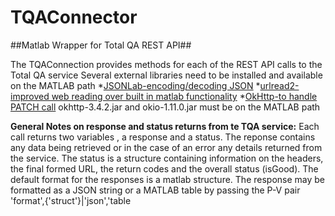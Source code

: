 # TQAConnector
##Matlab Wrapper for Total QA REST API##

The TQAConnection provides methods for each of the REST API calls to the Total QA service
Several external libraries need to be installed and available on the MATLAB path
*[JSONLab-encoding/decoding JSON](https://www.mathworks.com/matlabcentral/fileexchange/33381-jsonlab--a-toolbox-to-encode-decode-json-files?s_tid=srchtitle)
*[urlread2-improved web reading over built in matlab functionality](https://www.mathworks.com/matlabcentral/fileexchange/35693-urlread2)
*[OkHttp-to handle PATCH call](http://square.github.io/okhttp) okhttp-3.4.2.jar and okio-1.11.0.jar must be on the MATLAB path
 
 **General Notes on response and status returns from te TQA service:**
 Each call returns two variables , a response and a status. The reponse contains any data being retrieved or in the case of an error any details returned from the service. The status is a structure containing information on the headers, the final formed URL, the return codes and the overall status (isGood).
The default format for the responses is a matlab structure. The response may be formatted as a JSON string or a MATLAB table by passing the P-V pair 'format',{'struct'}|'json','table

